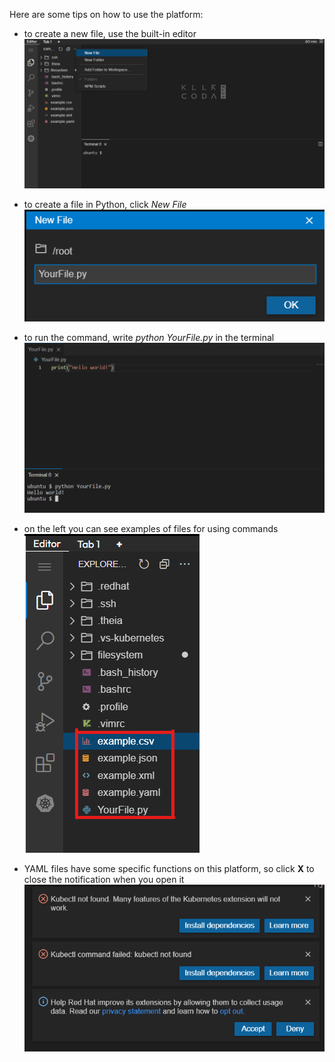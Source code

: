 Here are some tips on how to use the platform:

- to create a new file, use the built-in editor ![pic1](pic1.png)


- to create a file in Python, click *New File* ![pic2](pic2.png)


- to run the command, write *python YourFile.py* in the terminal ![pic3](pic3.png)


- on the left you can see examples of files for using commands ![pic5](pic5.png) 


- YAML files have some specific functions on this platform, 
so click **X** to close the notification when you open it ![pic4](pic4.png)